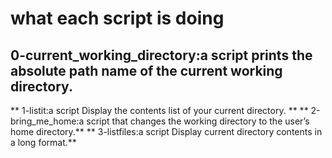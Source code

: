 # what each script is doing
## 0-current_working_directory:a script prints the absolute path name of the current working directory.
** 1-listit:a script Display the contents list of your current directory. **
** 2-bring_me_home:a script that changes the working directory to the user’s home directory.**
** 3-listfiles:a script Display current directory contents in a long format.**
